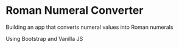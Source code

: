 # Roman Numeral Converter

Building an app that converts numeral values into Roman numerals

Using Bootstrap and Vanilla JS
